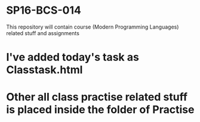 # SP16-BCS-014
This repository will contain course (Modern Programming Languages) related stuff and assignments

# I've added today's task as Classtask.html 

# Other all class practise related stuff is placed inside the folder of Practise
